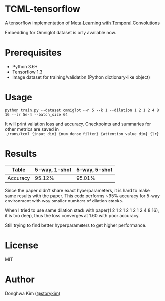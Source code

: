 # TCML-tensorflow
A tensorflow implementation of [Meta-Learning with Temporal Convolutions](https://arxiv.org/abs/1707.03141)

Embedding for Omniglot dataset is only available now.

# Prerequisites
* Python 3.6+
* Tensorflow 1.3
* Image dataset for training/validation (Python dictionary-like object)

# Usage
```
python train.py --dataset omniglot --n 5 --k 1 --dilation 1 2 1 2 4 8 16 --lr 5e-4 --batch_size 64
```

It will print valiation loss and accuracy.
Checkpoints and summaries for other metrics are saved in `./runs/tcml_{input_dim}_{num_dense_filter}_{attention_value_dim}_{lr}`

# Results
Table | 5-way, 1-shot | 5-way, 5-shot
------------ | ------------- | -------------
Accuracy | 95.12% | 95.01%

Since the paper didn't share exact hyperparameters, it is hard to make same results with the paper.
This code performs ~95% accuracy for 5-way environment with way smaller numbers of dilation stacks.

When I tried to use same dilation stack with paper(1 2 1 2 1 2 1 2 1 2 4 8 16), it is too deep, thus the loss converges at 1.60 with poor accuracy.

Still trying to find better hyperparameters to get higher performance.

# License
MIT

# Author
Donghwa Kim ([@storykim](https://github.com/storykim))
